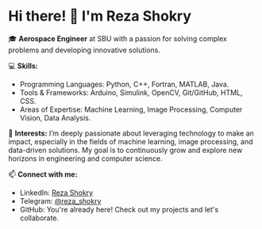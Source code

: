 # Hi there! 👋 I'm Reza Shokry

🎓 **Aerospace Engineer** at SBU with a passion for solving complex problems and developing innovative solutions.

💻 **Skills:**
- Programming Languages: Python, C++, Fortran, MATLAB, Java.
- Tools & Frameworks: Arduino, Simulink, OpenCV, Git/GitHub, HTML, CSS.
- Areas of Expertise: Machine Learning, Image Processing, Computer Vision, Data Analysis.

🌟 **Interests:**
I’m deeply passionate about leveraging technology to make an impact, especially in the fields of machine learning, image processing, and data-driven solutions. My goal is to continuously grow and explore new horizons in engineering and computer science.

📫 **Connect with me:**
- LinkedIn: [Reza Shokry](https://www.linkedin.com/in/reza-shokry)
- Telegram: [@reza_shokry](https://t.me/reza_shokry)
- GitHub: You're already here! Check out my projects and let's collaborate.
